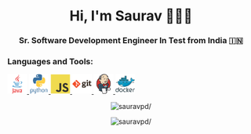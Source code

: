 <h1 align="center">Hi, I'm Saurav 👨🏽‍💻</h1>

<h3 align="center">Sr. Software Development Engineer In Test from India 🇮🇳</h3>


<h3 align="left">Languages and Tools:</h3>
<p align="left">
   <a href="#" target="_blank"> <img src="https://raw.githubusercontent.com/devicons/devicon/master/icons/java/java-original-wordmark.svg" alt="Java" width="40" height="40"/> </a>
    <a href="#" target="_blank"> <img src="https://raw.githubusercontent.com/devicons/devicon/master/icons/python/python-original-wordmark.svg" alt="Python" width="40" height="40"/> </a>
	 <a href="#" target="_blank"> <img src="https://raw.githubusercontent.com/devicons/devicon/master/icons/javascript/javascript-original.svg" alt="JavaScript" width="40" height="40"/> </a>
	 <a href="#" target="_blank"> <img src="https://raw.githubusercontent.com/devicons/devicon/master/icons/git/git-original-wordmark.svg" alt="git" width="40" height="40"/> 
	</a>
		   <a href="#" target="_blank"> <img src="https://raw.githubusercontent.com/devicons/devicon/master/icons/jenkins/jenkins-original.svg" alt="Jenkins" width="40" height="40"/> </a>
			 <a href="#" target="_blank"> <img src="https://raw.githubusercontent.com/devicons/devicon/master/icons/docker/docker-original-wordmark.svg" alt="Docker" width="40" height="40"/> </a>
</p>
<p align="center"> <img src=https://github-readme-stats.vercel.app/api?username=sauravpd&show_icons=true alt=sauravpd/> </p>

<p align="center"> <img src=https://github-readme-stats.vercel.app/api/top-langs/?username=sauravpd alt=sauravpd/> </p>
